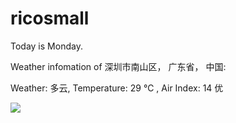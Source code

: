 # ricosmall

Today is Monday.

Weather infomation of 深圳市南山区， 广东省， 中国: 

Weather: 多云, Temperature: 29 ℃ , Air Index: 14 优

<img src="https://github-readme-stats.vercel.app/api?username=ricosmall&show_icons=true" />
